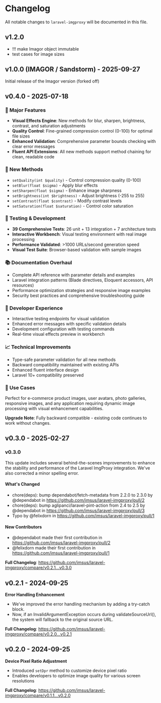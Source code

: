 # Changelog

All notable changes to `laravel-imgproxy` will be documented in this file.

## v1.2.0

- !!! make Imagor object immutable
- test cases for image sizes

## v1.0.0 (IMAGOR / Sandstorm) - 2025-09-27

Initial release of the Imagor version (forked off)

## v0.4.0 - 2025-07-18

### 🚀 Major Features

- **Visual Effects Engine**: New methods for blur, sharpen, brightness, contrast, and saturation adjustments
- **Quality Control**: Fine-grained compression control (0-100) for optimal file sizes
- **Enhanced Validation**: Comprehensive parameter bounds checking with clear error messages
- **Fluent API Extensions**: All new methods support method chaining for clean, readable code

### 🎨 New Methods

- `setQuality(int $quality)` - Control compression quality (0-100)
- `setBlur(float $sigma)` - Apply blur effects
- `setSharpen(float $sigma)` - Enhance image sharpness
- `setBrightness(int $brightness)` - Adjust brightness (-255 to 255)
- `setContrast(float $contrast)` - Modify contrast levels
- `setSaturation(float $saturation)` - Control color saturation

### 🧪 Testing & Development

- **39 Comprehensive Tests**: 26 unit + 13 integration + 7 architecture tests
- **Interactive Workbench**: Visual testing environment with real image processing
- **Performance Validated**: >1000 URLs/second generation speed
- **Visual Test Suite**: Browser-based validation with sample images

### 📚 Documentation Overhaul

- Complete API reference with parameter details and examples
- Laravel integration patterns (Blade directives, Eloquent accessors, API resources)
- Performance optimization strategies and responsive image examples
- Security best practices and comprehensive troubleshooting guide

### 🔧 Developer Experience

- Interactive testing endpoints for visual validation
- Enhanced error messages with specific validation details
- Development configuration with testing commands
- Real-time visual effects preview in workbench

### 📈 Technical Improvements

- Type-safe parameter validation for all new methods
- Backward compatibility maintained with existing APIs
- Enhanced fluent interface design
- Laravel 10+ compatibility preserved

### 🎯 Use Cases

Perfect for e-commerce product images, user avatars, photo galleries, responsive images, and any application requiring dynamic image processing with visual enhancement capabilities.

**Upgrade Note**: Fully backward compatible - existing code continues to work without changes.

## v0.3.0 - 2025-02-27

### v0.3.0

This update includes several behind-the-scenes improvements to enhance the stability and performance of the Laravel ImgProxy integration.  We've also corrected a minor spelling error.

#### What's Changed

* chore(deps): bump dependabot/fetch-metadata from 2.2.0 to 2.3.0 by @dependabot in https://github.com/imsus/laravel-imgproxy/pull/2
* chore(deps): bump aglipanci/laravel-pint-action from 2.4 to 2.5 by @dependabot in https://github.com/imsus/laravel-imgproxy/pull/3
* Typo by @felixdorn in https://github.com/imsus/laravel-imgproxy/pull/1

#### New Contributors

* @dependabot made their first contribution in https://github.com/imsus/laravel-imgproxy/pull/2
* @felixdorn made their first contribution in https://github.com/imsus/laravel-imgproxy/pull/1

**Full Changelog**: https://github.com/imsus/laravel-imgproxy/compare/v0.2.1...v0.3.0

## v0.2.1 - 2024-09-25

**Error Handling Enhancement**

- We've improved the error handling mechanism by adding a try-catch block.
- Now, if an InvalidArgumentException occurs during validateSourceUrl(), the system will fallback to the original source URL.

**Full Changelog**: https://github.com/imsus/laravel-imgproxy/compare/v0.2.0...v0.2.1

## v0.2.0 - 2024-09-25

**Device Pixel Ratio Adjustment**

- Introduced `setDpr` method to customize device pixel ratio
- Enables developers to optimize image quality for various screen resolutions

**Full Changelog**: https://github.com/imsus/laravel-imgproxy/compare/v0.1.1...v0.2.0
